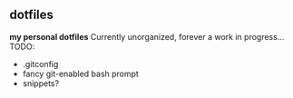 ## dotfiles ##
**my personal dotfiles**
Currently unorganized, forever a work in progress...
TODO:
- .gitconfig
- fancy git-enabled bash prompt
- snippets?

